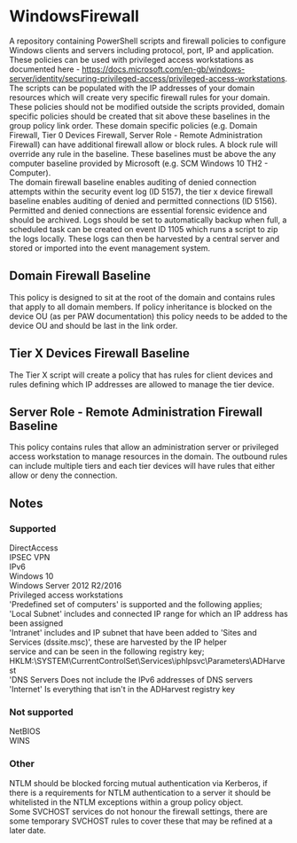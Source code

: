   # WindowsFirewall
A repository containing PowerShell scripts and firewall policies to configure Windows clients and servers including protocol, port, IP and application. These policies can be used with privileged access workstations as documented here - https://docs.microsoft.com/en-gb/windows-server/identity/securing-privileged-access/privileged-access-workstations.
The scripts can be populated with the IP addresses of your domain resources which will create very specific firewall rules for your domain.  
These policies should not be modified outside the scripts provided, domain specific policies should be created that sit above these baselines in the group policy link order. These domain specific policies (e.g. Domain Firewall, Tier 0 Devices Firewall, Server Role - Remote Administration Firewall) can have additional firewall allow or block rules. A block rule will override any rule in the baseline.
These baselines must be above the any computer baseline provided by Microsoft (e.g. SCM Windows 10 TH2 - Computer).  
The domain firewall baseline enables auditing of denied connection attempts within the security event log (ID 5157), the tier x device firewall baseline enables auditing of denied and permitted connections (ID 5156). Permitted and denied connections are essential forensic evidence and should be archived. Logs should be set to automatically backup when full, a scheduled task can be created on event ID 1105 which runs a script to zip the logs locally. These logs can then be harvested by a central server and stored or imported into the event management system.
## Domain Firewall Baseline
This policy is designed to sit at the root of the domain and contains rules that apply to all domain members. If policy inheritance is blocked on the device OU (as per PAW documentation) this policy needs to be added to the device OU and should be last in the link order.
## Tier X Devices Firewall Baseline
The Tier X script will create a policy that has rules for client devices and rules defining which IP addresses are allowed to manage the tier device.
## Server Role - Remote Administration Firewall Baseline
This policy contains rules that allow an administration server or privileged access workstation to manage resources in the domain. The outbound rules can include multiple tiers and each tier devices will have rules that either allow or deny the connection.

## Notes
### Supported
DirectAccess  
IPSEC VPN  
IPv6  
Windows 10  
Windows Server 2012 R2/2016  
Privileged access workstations  
'Predefined set of computers' is supported and the following applies;  
  'Local Subnet'  includes and connected IP range for which an IP address has been assigned  
  'Intranet'      includes and IP subnet that have been added to 'Sites and Services (dssite.msc)', these are harvested by the IP helper  
                  service and can be seen in the following registry key;  
                  HKLM:\SYSTEM\CurrentControlSet\Services\iphlpsvc\Parameters\ADHarvest  
  'DNS Servers    Does not include the IPv6 addresses of DNS servers  
  'Internet'      Is everything that isn't in the ADHarvest registry key  
### Not supported
NetBIOS  
WINS  
### Other
NTLM should be blocked forcing mutual authentication via Kerberos, if there is a requirements for NTLM authentication to a server it should be whitelisted in the NTLM exceptions within a group policy object.  
Some SVCHOST services do not honour the firewall settings, there are some temporary SVCHOST rules to cover these that may be refined at a later date.

